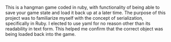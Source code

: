 This is a hangman game coded in ruby, with functionality of being able to save your game state and load it back up at a later time. The purpose of this
project was to familiarize myself with the concept of serialization, specifically in Ruby. I elected to use yaml for no reason other than its readability
in text form. This helped me confirm that the correct object was being loaded back into the game. 